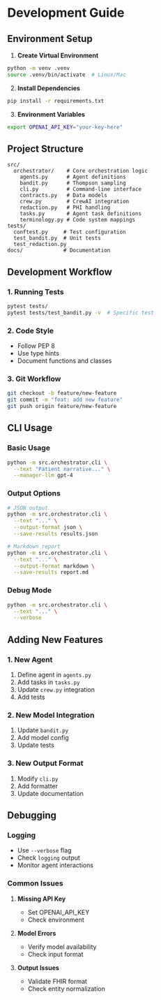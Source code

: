 # Development Guide

## Environment Setup

1. **Create Virtual Environment**
```bash
python -m venv .venv
source .venv/bin/activate  # Linux/Mac
```

2. **Install Dependencies**
```bash
pip install -r requirements.txt
```

3. **Environment Variables**
```bash
export OPENAI_API_KEY="your-key-here"
```

## Project Structure

```
src/
  orchestrator/    # Core orchestration logic
    agents.py      # Agent definitions
    bandit.py      # Thompson sampling
    cli.py         # Command-line interface
    contracts.py   # Data models
    crew.py        # CrewAI integration
    redaction.py   # PHI handling
    tasks.py       # Agent task definitions
    terminology.py # Code system mappings
tests/
  conftest.py     # Test configuration
  test_bandit.py  # Unit tests
  test_redaction.py
docs/             # Documentation
```

## Development Workflow

### 1. Running Tests
```bash
pytest tests/
pytest tests/test_bandit.py -v  # Specific test
```

### 2. Code Style
- Follow PEP 8
- Use type hints
- Document functions and classes

### 3. Git Workflow
```bash
git checkout -b feature/new-feature
git commit -m "feat: add new feature"
git push origin feature/new-feature
```

## CLI Usage

### Basic Usage
```bash
python -m src.orchestrator.cli \
  --text "Patient narrative..." \
  --manager-llm gpt-4
```

### Output Options
```bash
# JSON output
python -m src.orchestrator.cli \
  --text "..." \
  --output-format json \
  --save-results results.json

# Markdown report
python -m src.orchestrator.cli \
  --text "..." \
  --output-format markdown \
  --save-results report.md
```

### Debug Mode
```bash
python -m src.orchestrator.cli \
  --text "..." \
  --verbose
```

## Adding New Features

### 1. New Agent
1. Define agent in `agents.py`
2. Add tasks in `tasks.py`
3. Update `crew.py` integration
4. Add tests

### 2. New Model Integration
1. Update `bandit.py`
2. Add model config
3. Update tests

### 3. New Output Format
1. Modify `cli.py`
2. Add formatter
3. Update documentation

## Debugging

### Logging
- Use `--verbose` flag
- Check `logging` output
- Monitor agent interactions

### Common Issues
1. **Missing API Key**
   - Set OPENAI_API_KEY
   - Check environment

2. **Model Errors**
   - Verify model availability
   - Check input format

3. **Output Issues**
   - Validate FHIR format
   - Check entity normalization